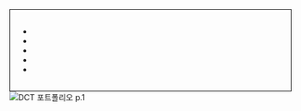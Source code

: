 <div style="border:solid 1px black; margin: 0 auto; padding: 1rem;">
  <ul>
    <li><a href=""></a></li>
    <li><a href=""></a></li>
    <li><a href=""></a></li>
    <li><a href=""></a></li>
    <li><a href=""></a></li>  
  </ul>
</div>

<img src="" alt="DCT 포트폴리오 p.1">
